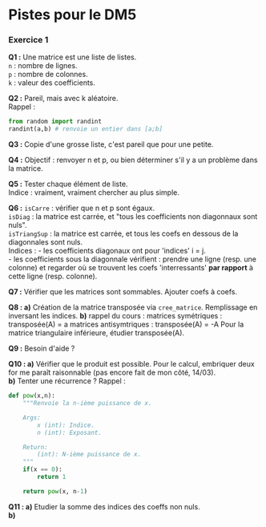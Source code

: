 # Pistes pour le DM5

### Exercice 1

**Q1 :** Une matrice est une liste de listes.  
`n` : nombre de lignes.  
`p` : nombre de colonnes.  
`k` : valeur des coefficients.  

**Q2 :** Pareil, mais avec k aléatoire.  
Rappel :
```python
from random import randint
randint(a,b) # renvoie un entier dans [a;b]
```

**Q3 :** Copie d'une grosse liste, c'est pareil que pour une petite.

**Q4 :** Objectif : renvoyer n et p, ou bien déterminer s'il y a un problème dans la matrice.

**Q5 :** Tester chaque élément de liste.  
Indice : vraiment, vraiment chercher au plus simple.

**Q6 :** `isCarre` : vérifier que n et p sont égaux.  
`isDiag` : la matrice est carrée, et "tous les coefficients non diagonnaux sont nuls".  
`isTriangSup` : la matrice est carrée, et tous les coefs en dessous de la diagonnales sont nuls.  
Indices :   - les coefficients diagonaux ont pour 'indices' i = j.  
            - les coefficients sous la diagonnale vérifient :
    prendre une ligne (resp. une colonne) et regarder où se trouvent les coefs 'interressants' **par rapport** à cette ligne (resp. colonne).

**Q7 :** Vérifier que les matrices sont sommables. Ajouter coefs à coefs.

**Q8 : a)** Création de la matrice transposée via `cree_matrice`. Remplissage en inversant les indices.
**b)** rappel du cours : matrices symétriques : transposée(A) = a
matrices antisymtriques : transposée(A) = -A
Pour la matrice triangulaire inférieure, étudier transposée(A).

**Q9 :** Besoin d'aide ?

**Q10 : a)** Vérifier que le produit est possible.
Pour le calcul, embriquer deux for me paraît raisonnable (pas encore fait de mon côté, 14/03).  
**b)** Tenter une récurrence ?
Rappel :  
```python
def pow(x,n):
    """Renvoie la n-ième puissance de x.

    Args:
        x (int): Indice.
        n (int): Exposant.

    Return:
        (int): N-ième puissance de x.
    """
    if(x == 0):
        return 1

    return pow(x, n-1)
```

**Q11 : a)** Etudier la somme des indices des coeffs non nuls.  
**b)** 